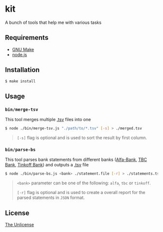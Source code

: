 # kit

A bunch of tools that help me with various tasks

## Requirements

- [GNU Make](https://www.gnu.org/software/make/)
- [node.js](https://nodejs.org/en/)

## Installation

```sh
$ make install
```

## Usage

### `bin/merge-tsv`

This tool merges multiple [.tsv](https://en.wikipedia.org/wiki/Tab-separated_values) files into one

```sh
$ node ./bin/merge-tsv.js "./path/to/*.tsv" [-s] > ./merged.tsv
```
> `[-s]` flag is optional and is used to sort the result by first column.

### `bin/parse-bs`

This tool parses bank statements from different banks ([Alfa-Bank](https://alfabank.ru/), [TBC Bank](https://www.tbcbank.ge/), [Tinkoff Bank](https://www.tinkoff.ru/)) and outputs a [.tsv](https://en.wikipedia.org/wiki/Tab-separated_values) file

```sh
$ node ./bin/parse-bs.js <bank> ./statement.file [-r] > ./statements.tsv
```
> `<bank>` parameter can be one of the following: `alfa`, `tbc` or `tinkoff`.
>
> `[-r]` flag is optional and is used to create a overall report for the parsed statements in `JSON` format.

## License

[The Unlicense](UNLICENSE)
